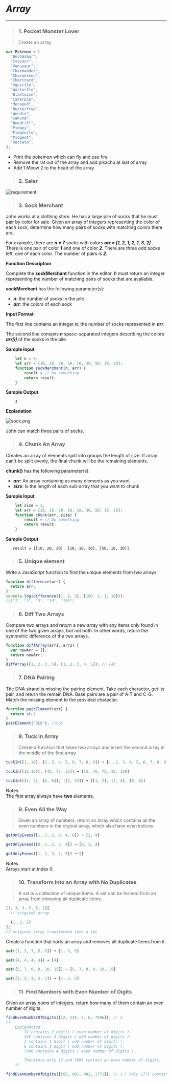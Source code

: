 # **_Array_**

---

> ### 1. Pocket Monster Lover
>
> Create an array

```javascript
var Pokemon = [
  "Bulbasaur",
  "Ivysaur",
  "Venusaur",
  "Charmander",
  "Charmeleon",
  "Charizard",
  "Squirtle",
  "Wartortle",
  "Blastoise",
  "Caterpie",
  "Metapod",
  "Butterfree",
  "Weedle",
  "Kakuna",
  "Beedrill",
  "Pidgey",
  "Pidgeotto",
  "Pidgeot",
  "Rattata",
];
```

- Print the pokemon which can fly and use fire
- Remove the rat out of the array and add pikachu at last of array
- Add 1 Meow 2 to the head of the array

> ### 2. Saler

![requirement](https://github.com/edtechkidsvn/c4ejs-student-book/blob/master/images/array/array_ex.png?raw=true)

> ### 3. Sock Merchant

John works at a clothing store. He has a large pile of socks that he must pair by color for sale. Given an array of integers representing the color of each sock, determine how many pairs of socks with matching colors there are.

For example, there are **_n = 7_** socks with colors **_arr = [1, 2, 1, 2, 1, 3, 2]_** . There is one pair of color **_1_** and one of color **_2_**. There are three odd socks left, one of each color. The number of pairs is **_2_**.

**Function Description**

Complete the **sockMerchant** function in the editor. It must return an integer representing the number of matching pairs of socks that are available.

**sockMerchant** has the following parameter(s):

- **_n_**: the number of socks in the pile
- **_arr_**: the colors of each sock

**Input Format**

The first line contains an integer **_n_**, the number of socks represented in **_arr_**.

The second line contains **_n_** space-separated integers describing the colors **_arr[i]_** of the socks in the pile.

**Sample Input**

```javascript
    let n = 9;
    let arr = [10, 20, 20, 10, 10, 30, 50, 10, 20];
    function sockMerchant(n, arr) {
        result = // Do something
        return result;
    }
```

**Sample Output**

```
    3
```

**Explanation**

![sock.png](https://s3.amazonaws.com/hr-challenge-images/25168/1474122392-c7b9097430-sock.png)

John can match three pairs of socks.

> ### 4. Chunk An Array

Creates an array of elements split into groups the length of size. If array can't be split evenly, the final chunk will be the remaining elements.

**chunk()** has the following parameter(s):

- **_arr_**: An array containing as many elements as you want
- **_size_**: Is the length of each sub-array that you want to chunk

**Sample Input**

```javascript
    let size = 3;
    let arr = [10, 20, 20, 10, 10, 30, 50, 10, 20];
    function chunk(arr, size) {
        result = // Do something
        return result;
    }
```

**Sample Output**

```
   result = [[10, 20, 20], [10, 10, 30], [50, 10, 20]]
```

> ### 5. Unique element

Write a JavaScript function to find the unique elements from two arrays

```javascript
function difference(arr) {
  return arr;
}
console.log(difference([1, 2, 3], [100, 2, 1, 10]));
//["1", "2", "3", "10", "100"]
```

> ### 6. Diff Two Arrays

Compare two arrays and return a new array with any items only found in one of the two given arrays, but not both. In other words, return the symmetric difference of the two arrays.

```javascript
function diffArray(arr1, arr2) {
  var newArr = [];
  return newArr;
}
diffArray([1, 2, 3, 5], [1, 2, 3, 4, 5]); // [4]
```

> ### 7. DNA Pairing

The DNA strand is missing the pairing element. Take each character, get its pair, and return the remain DNA.
Base pairs are a pair of A-T and C-G. Match the missing element to the provided character.

```javascript
function pairElement(str) {
  return str;
}
pairElement("GCG"); //CGC
```

> ### 8. Tuck in Array
>
> Create a function that takes two arrays and insert the second array in the middle of the first array.

```js
tuckIn([1, 10], [2, 3, 4, 5, 6, 7, 8, 9]) ➞ [1, 2, 3, 4, 5, 6, 7, 8, 9, 10]

tuckIn([15,150], [45, 75, 35]) ➞ [15, 45, 75, 35, 150]

tuckIn([[1, 2], [5, 6]], [[3, 4]]) ➞ [[1, 2], [3, 4], [5, 6]]
```

Notes  
The first array always have **two** elements.

> ### 9. Even All the Way
>
> Given an array of numbers, return an array which contains all the even numbers in the orginal array, which also have even indices.

```js
getOnlyEvens([1, 3, 2, 6, 4, 8]) ➞ [2, 4]

getOnlyEvens([0, 1, 2, 3, 4]) ➞ [0, 2, 4]

getOnlyEvens([1, 2, 3, 4, 5]) ➞ []
```

Notes  
Arrays start at index 0.

> ### 10. Transform into an Array with No Duplicates
>
> A set is a collection of unique items. A set can be formed from an array from removing all duplicate items.

```js
[1, 3, 3, 5, 5, 5][
  // original array

  (1, 3, 5)
];
// original array transformed into a set
```

Create a function that sorts an array and removes all duplicate items from it.

```js
set([1, 3, 3, 5, 5]) ➞ [1, 3, 5]

set([4, 4, 4, 4]) ➞ [4]

set([5, 7, 8, 9, 10, 15]) ➞ [5, 7, 8, 9, 10, 15]

set([3, 3, 3, 2, 1]) ➞ [1, 2, 3]
```

> ### 11. Find Numbers with Even Number of Digits

Given an array _nums_ of integers, return how many of them contain an even number of digits.

```js
findEvenNumberOfDigits([12, 234, 2, 6, 7896]); // 2
/* 
    Explanation:
        12 contains 2 digits ( even number of digits ).
        345 contains 3 digits ( odd number of digits ).
        2 contains 1 digit ( odd number of digits ).
        6 contains 1 digit ( odd number of digits ).
        7896 contains 4 digits ( even number of digits ).

        Therefore only 12 and 7896 contain an even number of digits.
    */

findEvenNumberOfDigits([555, 901, 482, 1771]); // 1 ( Only 1771 contains an even number of digits )
```
